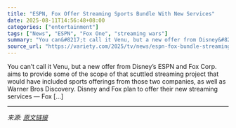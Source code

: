 ```yaml
---
title: "ESPN, Fox Offer Streaming Sports Bundle With New Services"
date: 2025-08-11T14:56:48+08:00
categories: ["entertainment"]
tags: ["News", "ESPN", "Fox One", "streaming wars"]
summary: "You can&#8217;t call it Venu, but a new offer from Disney&#8217;s ESPN and Fox Corp. aims to provide some of the scope of that scuttled streaming project that would have included sports offerings from"
source_url: "https://variety.com/2025/tv/news/espn-fox-bundle-streaming-sports-services-1236486586/"
---
```


You can&#8217;t call it Venu, but a new offer from Disney&#8217;s ESPN and Fox Corp. aims to provide some of the scope of that scuttled streaming project that would have included sports offerings from those two companies, as well as Warner Bros Discovery. Disney and Fox plan to offer their new streaming services &#8212; Fox [&#8230;]

---

*来源: [原文链接](https://variety.com/2025/tv/news/espn-fox-bundle-streaming-sports-services-1236486586/)*
